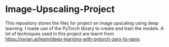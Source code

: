 # Image-Upscaling-Project
This repository stores the files for project on image upscaling using deep learning. I made use of the PyTorch library to create and train the models. A lot of techniques used in this project are learnt from https://jovian.ai/learn/deep-learning-with-pytorch-zero-to-gans. 

